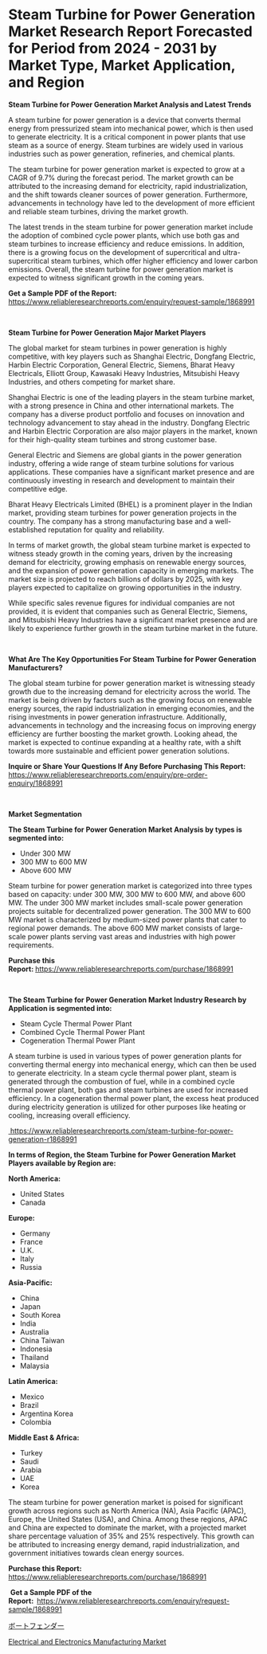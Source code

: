 <p><h1>Steam Turbine for Power Generation Market Research Report Forecasted for Period from 2024 -  2031 by Market Type, Market Application, and Region</h1></p><p><strong>Steam Turbine for Power Generation Market Analysis and Latest Trends</strong></p>
<p><p>A steam turbine for power generation is a device that converts thermal energy from pressurized steam into mechanical power, which is then used to generate electricity. It is a critical component in power plants that use steam as a source of energy. Steam turbines are widely used in various industries such as power generation, refineries, and chemical plants.</p><p>The steam turbine for power generation market is expected to grow at a CAGR of 9.7% during the forecast period. The market growth can be attributed to the increasing demand for electricity, rapid industrialization, and the shift towards cleaner sources of power generation. Furthermore, advancements in technology have led to the development of more efficient and reliable steam turbines, driving the market growth.</p><p>The latest trends in the steam turbine for power generation market include the adoption of combined cycle power plants, which use both gas and steam turbines to increase efficiency and reduce emissions. In addition, there is a growing focus on the development of supercritical and ultra-supercritical steam turbines, which offer higher efficiency and lower carbon emissions. Overall, the steam turbine for power generation market is expected to witness significant growth in the coming years.</p></p>
<p><strong>Get a Sample PDF of the Report:&nbsp;</strong> <a href="https://www.reliableresearchreports.com/enquiry/request-sample/1868991">https://www.reliableresearchreports.com/enquiry/request-sample/1868991</a></p>
<p>&nbsp;</p>
<p><strong>Steam Turbine for Power Generation Major Market Players</strong></p>
<p><p>The global market for steam turbines in power generation is highly competitive, with key players such as Shanghai Electric, Dongfang Electric, Harbin Electric Corporation, General Electric, Siemens, Bharat Heavy Electricals, Elliott Group, Kawasaki Heavy Industries, Mitsubishi Heavy Industries, and others competing for market share.</p><p>Shanghai Electric is one of the leading players in the steam turbine market, with a strong presence in China and other international markets. The company has a diverse product portfolio and focuses on innovation and technology advancement to stay ahead in the industry. Dongfang Electric and Harbin Electric Corporation are also major players in the market, known for their high-quality steam turbines and strong customer base.</p><p>General Electric and Siemens are global giants in the power generation industry, offering a wide range of steam turbine solutions for various applications. These companies have a significant market presence and are continuously investing in research and development to maintain their competitive edge.</p><p>Bharat Heavy Electricals Limited (BHEL) is a prominent player in the Indian market, providing steam turbines for power generation projects in the country. The company has a strong manufacturing base and a well-established reputation for quality and reliability.</p><p>In terms of market growth, the global steam turbine market is expected to witness steady growth in the coming years, driven by the increasing demand for electricity, growing emphasis on renewable energy sources, and the expansion of power generation capacity in emerging markets. The market size is projected to reach billions of dollars by 2025, with key players expected to capitalize on growing opportunities in the industry.</p><p>While specific sales revenue figures for individual companies are not provided, it is evident that companies such as General Electric, Siemens, and Mitsubishi Heavy Industries have a significant market presence and are likely to experience further growth in the steam turbine market in the future.</p></p>
<p>&nbsp;</p>
<p><strong>What Are The Key Opportunities For Steam Turbine for Power Generation Manufacturers?</strong></p>
<p><p>The global steam turbine for power generation market is witnessing steady growth due to the increasing demand for electricity across the world. The market is being driven by factors such as the growing focus on renewable energy sources, the rapid industrialization in emerging economies, and the rising investments in power generation infrastructure. Additionally, advancements in technology and the increasing focus on improving energy efficiency are further boosting the market growth. Looking ahead, the market is expected to continue expanding at a healthy rate, with a shift towards more sustainable and efficient power generation solutions.</p></p>
<p><strong>Inquire or Share Your Questions If Any Before Purchasing This Report:</strong> <a href="https://www.reliableresearchreports.com/enquiry/pre-order-enquiry/1868991">https://www.reliableresearchreports.com/enquiry/pre-order-enquiry/1868991</a></p>
<p>&nbsp;</p>
<p><strong>Market Segmentation</strong></p>
<p><strong>The Steam Turbine for Power Generation Market Analysis by types is segmented into:</strong></p>
<p><ul><li>Under 300 MW</li><li>300 MW to 600 MW</li><li>Above 600 MW</li></ul></p>
<p><p>Steam turbine for power generation market is categorized into three types based on capacity: under 300 MW, 300 MW to 600 MW, and above 600 MW. The under 300 MW market includes small-scale power generation projects suitable for decentralized power generation. The 300 MW to 600 MW market is characterized by medium-sized power plants that cater to regional power demands. The above 600 MW market consists of large-scale power plants serving vast areas and industries with high power requirements.</p></p>
<p><strong>Purchase this Report:&nbsp;</strong><a href="https://www.reliableresearchreports.com/purchase/1868991">https://www.reliableresearchreports.com/purchase/1868991</a></p>
<p>&nbsp;</p>
<p><strong>The Steam Turbine for Power Generation Market Industry Research by Application is segmented into:</strong></p>
<p><ul><li>Steam Cycle Thermal Power Plant</li><li>Combined Cycle Thermal Power Plant</li><li>Cogeneration Thermal Power Plant</li></ul></p>
<p><p>A steam turbine is used in various types of power generation plants for converting thermal energy into mechanical energy, which can then be used to generate electricity. In a steam cycle thermal power plant, steam is generated through the combustion of fuel, while in a combined cycle thermal power plant, both gas and steam turbines are used for increased efficiency. In a cogeneration thermal power plant, the excess heat produced during electricity generation is utilized for other purposes like heating or cooling, increasing overall efficiency.</p></p>
<p><a href="https://www.reliableresearchreports.com/steam-turbine-for-power-generation-r1868991">&nbsp;https://www.reliableresearchreports.com/steam-turbine-for-power-generation-r1868991</a></p>
<p><strong>In terms of Region, the Steam Turbine for Power Generation Market Players available by Region are:</strong></p>
<p>
    <p> <strong> North America: </strong>
        <ul>
            <li>United States</li>
            <li>Canada</li>
        </ul>
        </p> 
    <p> <strong> Europe: </strong>
        <ul>
            <li>Germany</li>
            <li>France</li>
            <li>U.K.</li>
            <li>Italy</li>
            <li>Russia</li>
        </ul>
        </p> 
    <p> <strong> Asia-Pacific: </strong>
        <ul>
            <li>China</li>
            <li>Japan</li>
            <li>South Korea</li>
            <li>India</li>
            <li>Australia</li>
            <li>China Taiwan</li>
            <li>Indonesia</li>
            <li>Thailand</li>
            <li>Malaysia</li>
        </ul>
        </p> 
    <p> <strong> Latin America: </strong>
        <ul>
            <li>Mexico</li>
            <li>Brazil</li>
            <li>Argentina Korea</li>
            <li>Colombia</li>
        </ul>
        </p> 
    <p> <strong> Middle East & Africa: </strong>
        <ul>
            <li>Turkey</li>
            <li>Saudi</li>
            <li>Arabia</li>
            <li>UAE</li>
            <li>Korea</li>
        </ul>
    </p>
    </p>
<p><p>The steam turbine for power generation market is poised for significant growth across regions such as North America (NA), Asia Pacific (APAC), Europe, the United States (USA), and China. Among these regions, APAC and China are expected to dominate the market, with a projected market share percentage valuation of 35% and 25% respectively. This growth can be attributed to increasing energy demand, rapid industrialization, and government initiatives towards clean energy sources.</p></p>
<p><strong>Purchase this Report: </strong><a href="https://www.reliableresearchreports.com/purchase/1868991">https://www.reliableresearchreports.com/purchase/1868991</a></p>
<p>&nbsp;<strong>Get a Sample PDF of the Report:&nbsp;&nbsp;</strong><a href="https://www.reliableresearchreports.com/enquiry/request-sample/1868991">https://www.reliableresearchreports.com/enquiry/request-sample/1868991</a></p>
<p><strong></strong></p>
<p><p><a href="https://github.com/lababdou/Market-Research-Report-List-3/blob/main/140561122565.md">ボートフェンダー</a></p><p><a href="https://github.com/NorbertYates/Market-Research-Report-List-4/blob/main/electrical-and-electronics-manufacturing-market.md">Electrical and Electronics Manufacturing Market</a></p></p>